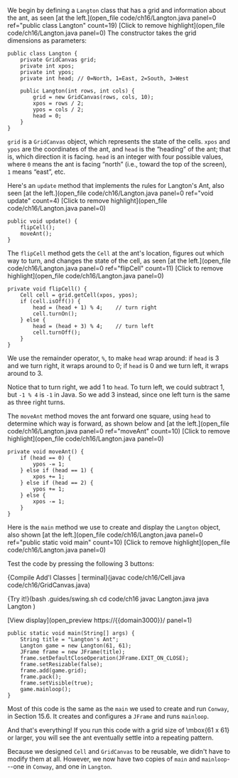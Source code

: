We begin by defining a `Langton` class that has a grid and information about the ant, as seen [at the left.](open_file code/ch16/Langton.java panel=0 ref="public class Langton" count=19)
[Click to remove highlight](open_file code/ch16/Langton.java panel=0)
 The constructor takes the grid dimensions as parameters:

```code
public class Langton {
    private GridCanvas grid;
    private int xpos;
    private int ypos;
    private int head; // 0=North, 1=East, 2=South, 3=West

    public Langton(int rows, int cols) {
        grid = new GridCanvas(rows, cols, 10);
        xpos = rows / 2;
        ypos = cols / 2;
        head = 0;
    }
}
```


`grid` is a `GridCanvas` object, which represents the state of the cells. `xpos` and `ypos` are the coordinates of the ant, and `head` is the “heading” of the ant; that is, which direction it is facing. `head` is an integer with four possible values, where `0` means the ant is facing “north” (i.e., toward the top of the screen), `1` means “east”, etc.

Here's an `update` method that implements the rules for Langton's Ant, also seen [at the left.](open_file code/ch16/Langton.java panel=0 ref="void update" count=4)
[Click to remove highlight](open_file code/ch16/Langton.java panel=0)


```code
public void update() {
    flipCell();
    moveAnt();
}
```

The `flipCell` method gets the `Cell` at the ant's location, figures out which way to turn, and changes the state of the cell, as seen [at the left.](open_file code/ch16/Langton.java panel=0 ref="flipCell" count=11)
[Click to remove highlight](open_file code/ch16/Langton.java panel=0)


```code
private void flipCell() {
    Cell cell = grid.getCell(xpos, ypos);
    if (cell.isOff()) {
        head = (head + 1) % 4;    // turn right
        cell.turnOn();
    } else {
        head = (head + 3) % 4;    // turn left
        cell.turnOff();
    }
}
```

We use the remainder operator, `%`, to make `head` wrap around: if `head` is 3 and we turn right, it wraps around to 0; if `head` is 0 and we turn left, it wraps around to 3.

Notice that to turn right, we add 1 to `head`. To turn left, we could subtract 1, but `-1 % 4` is `-1` in Java. So we add 3 instead, since one left turn is the same as three right turns.

The `moveAnt` method moves the ant forward one square, using `head` to determine which way is forward, as shown below and [at the left.](open_file code/ch16/Langton.java panel=0 ref="moveAnt" count=10)
[Click to remove highlight](open_file code/ch16/Langton.java panel=0)


```code
private void moveAnt() {
    if (head == 0) {
        ypos -= 1;
    } else if (head == 1) {
        xpos += 1;
    } else if (head == 2) {
        ypos += 1;
    } else {
        xpos -= 1;
    }
}
```

Here is the `main` method we use to create and display the `Langton` object, also shown [at the left.](open_file code/ch16/Langton.java panel=0 ref="public static void main" count=10)
[Click to remove highlight](open_file code/ch16/Langton.java panel=0)

Test the code by pressing the following 3 buttons: 

{Compile Add'l Classes | terminal}(javac code/ch16/Cell.java code/ch16/GridCanvas.java)

{Try it!}(bash .guides/swing.sh cd code/ch16 javac Langton.java java Langton )

[View display](open_preview https://{{domain3000}}/ panel=1)


```code
public static void main(String[] args) {
    String title = "Langton's Ant";
    Langton game = new Langton(61, 61);
    JFrame frame = new JFrame(title);
    frame.setDefaultCloseOperation(JFrame.EXIT_ON_CLOSE);
    frame.setResizable(false);
    frame.add(game.grid);
    frame.pack();
    frame.setVisible(true);
    game.mainloop();
}
```

Most of this code is the same as the `main` we used to create and run `Conway`, in Section 15.6. It creates and configures a `JFrame` and runs `mainloop`.

And that's everything! If you run this code with a grid size of \mbox{61 x 61} or larger, you will see the ant eventually settle into a repeating pattern.

Because we designed `Cell` and `GridCanvas` to be reusable, we didn't have to modify them at all. However, we now have two copies of `main` and `mainloop`---one in `Conway`, and one in `Langton`.